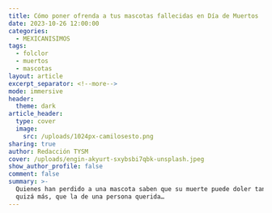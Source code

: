 ```yaml
---
title: Cómo poner ofrenda a tus mascotas fallecidas en Día de Muertos
date: 2023-10-26 12:00:00
categories:
  - MEXICANISIMOS
tags:
  - folclor
  - muertos
  - mascotas
layout: article
excerpt_separator: <!--more-->
mode: immersive
header:
  theme: dark
article_header:
  type: cover
  image:
    src: /uploads/1024px-camilosesto.png
sharing: true
author: Redacción TYSM
cover: /uploads/engin-akyurt-sxybsbi7qbk-unsplash.jpeg
show_author_profile: false
comment: false
summary: >-
  Quienes han perdido a una mascota saben que su muerte puede doler tanto, o
  quizá más, que la de una persona querida…
---
```

